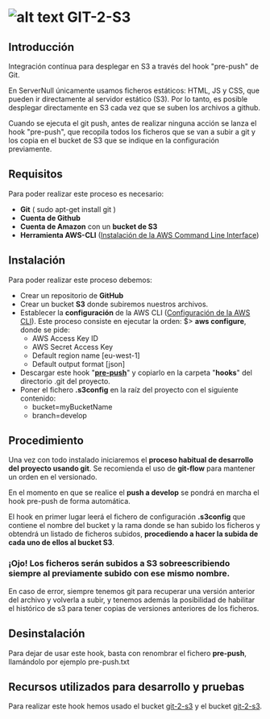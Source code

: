 # ![alt text](https://s3.envato.com/files/221730249/thumbnail.jpg "Pre Push Git Hook")   GIT-2-S3 
## Introducción
Integración contínua para desplegar en S3 a través del hook "pre-push" de Git.

En ServerNull únicamente usamos ficheros estáticos: HTML, JS y CSS, que pueden ir directamente al servidor estático (S3). Por lo tanto, es posible desplegar directamente en S3 cada vez que se suben los archivos a github. 

Cuando se ejecuta el git push, antes de realizar ninguna acción se lanza el hook "pre-push", que recopila todos los ficheros que se van a subir a git y los copia en el bucket de S3 que se indique en la configuración previamente.
## Requisitos
Para poder realizar este proceso es necesario:
 - **Git** ( sudo apt-get install git )
 - **Cuenta de Github**
 - **Cuenta de Amazon** con un **bucket de S3**
 - **Herramienta AWS-CLI** ([Instalación de la AWS Command Line Interface](https://docs.aws.amazon.com/es_es/cli/latest/userguide/installing.html))

## Instalación
Para poder realizar este proceso debemos:
 - Crear un repositorio de **GitHub**
 - Crear un bucket **S3** donde subiremos nuestros archivos.
 - Establecer la **configuración** de la AWS CLI ([Configuración de la AWS CLI](https://docs.aws.amazon.com/es_es/cli/latest/userguide/cli-chap-getting-started.html)). Este proceso consiste en ejecutar la orden: $> **aws configure**, donde se pide:
	 - AWS Access Key ID
	 - AWS Secret Access Key
	 - Default region name [eu-west-1]
	 - Default output format [json]
 - Descargar este hook "**[pre-push](https://s3-eu-west-1.amazonaws.com/git-2-s3/pre-push)**" y copiarlo en la carpeta "**hooks**" del directorio .git del proyecto.
 - Poner el fichero **.s3config** en la raíz del proyecto con el siguiente contenido:
	 - bucket=myBucketName
	 - branch=develop

## Procedimiento
Una vez con todo instalado iniciaremos el **proceso habitual de desarrollo del proyecto usando git**. Se recomienda el uso de **git-flow** para mantener un orden en el versionado. 

En el momento en que se realice el **push a develop** se pondrá en marcha el hook pre-push de forma automática.

El hook en primer lugar leerá el fichero de configuración **.s3config** que contiene el nombre del bucket y la rama donde se han subido los ficheros y obtendrá un listado de ficheros subidos, **procediendo a hacer la subida de cada uno de ellos al bucket S3**.

### ¡Ojo! Los ficheros serán subidos a S3 sobreescribiendo siempre al previamente subido con ese mismo nombre.
En caso de error, siempre tenemos git para recuperar una versión anterior del archivo y volverla a subir, y tenemos además la posibilidad de habilitar el histórico de s3 para tener copias de versiones anteriores de los ficheros.

## Desinstalación
Para dejar de usar este hook, basta con renombrar el fichero **pre-push**, llamándolo por ejemplo pre-push.txt

## Recursos utilizados para desarrollo y pruebas
Para realizar este hook hemos usado el bucket [git-2-s3](https://github.com/beeva-carlosmanuel/git-2-s3) y el bucket [git-2-s3](https://s3.console.aws.amazon.com/s3/buckets/git-2-s3/?region=eu-west-1&tab=overview).